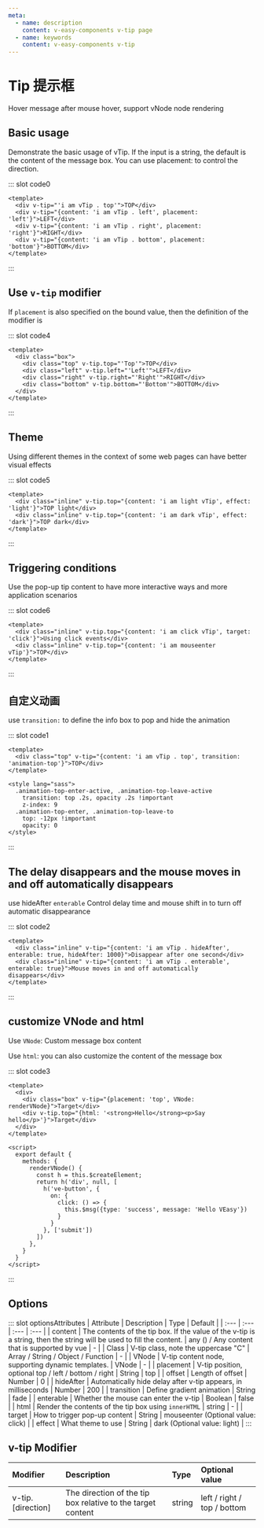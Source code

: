 ```yaml
---
meta:
  - name: description
    content: v-easy-components v-tip page
  - name: keywords
    content: v-easy-components v-tip
---
```


# Tip 提示框

Hover message after mouse hover, support vNode node rendering

## Basic usage

Demonstrate the basic usage of vTip. If the input is a string, the default is the content of the message box. You can use placement: to control the direction.

<div>
  <preview-code _id="0">
    <template #default>
      <div class="box">
        <div class="top" v-tip="'i am vTip . top'">TOP</div>
        <div class="left" v-tip="{content: 'i am vTip . left', placement: 'left'}">LEFT</div>
        <div class="right" v-tip="{content: 'i am vTip . right', placement: 'right'}">RIGHT</div>
        <div class="bottom" v-tip="{content: 'i am vTip . bottom', placement: 'bottom'}">BOTTOM</div>
      </div>
    </template>
    <template #txt>
      <div>The <em>v-tip</em> command supports passing in both <em>String</em> and <em>Object</em> data. <a href="#options">Object</a> configuration reference to the documentation below</div>
    </template>
  </preview-code>
</div>

::: slot code0
```vue
<template>
  <div v-tip="'i am vTip . top'">TOP</div>
  <div v-tip="{content: 'i am vTip . left', placement: 'left'}">LEFT</div>
  <div v-tip="{content: 'i am vTip . right', placement: 'right'}">RIGHT</div>
  <div v-tip="{content: 'i am vTip . bottom', placement: 'bottom'}">BOTTOM</div>
</template>
```
:::

## Use `v-tip` modifier

If `placement` is also specified on the bound value, then the definition of the modifier is

<div>
  <preview-code _id="4">
    <template #default>
      <div class="box">
        <div class="top" v-tip.top="'Top'">TOP</div>
        <div class="left" v-tip.left="'Left'">LEFT</div>
        <div class="right" v-tip.right="'Right'">RIGHT</div>
        <div class="bottom" v-tip.bottom="'Bottom'">BOTTOM</div>
      </div>
    </template>
  </preview-code>
</div>

::: slot code4
```vue
<template>
  <div class="box">
    <div class="top" v-tip.top="'Top'">TOP</div>
    <div class="left" v-tip.left="'Left'">LEFT</div>
    <div class="right" v-tip.right="'Right'">RIGHT</div>
    <div class="bottom" v-tip.bottom="'Bottom'">BOTTOM</div>
  </div>
</template>
```
:::

## Theme

Using different themes in the context of some web pages can have better visual effects

<div>
  <preview-code _id="5">
    <template #default>
      <div class="box">
        <div class="inline" v-tip.top="{content: 'i am light vTip', effect: 'light'}">TOP light</div>
        <div class="inline" v-tip.top="{content: 'i am dark vTip', effect: 'dark'}">TOP dark</div>
      </div>
    </template>
  </preview-code>
</div>

::: slot code5
```vue
<template>
  <div class="inline" v-tip.top="{content: 'i am light vTip', effect: 'light'}">TOP light</div>
  <div class="inline" v-tip.top="{content: 'i am dark vTip', effect: 'dark'}">TOP dark</div>
</template>
```
:::

## Triggering conditions

Use the pop-up tip content to have more interactive ways and more application scenarios

<div>
  <preview-code _id="6">
    <template #default>
      <div class="box">
        <div class="inline" v-tip.top="{content: 'i am click vTip', target: 'click'}">Using click events</div>
        <div class="inline" v-tip.top="{content: 'i am mouseenter vTip'}">TOP</div>
      </div>
    </template>
  </preview-code>
</div>

::: slot code6
```vue
<template>
  <div class="inline" v-tip.top="{content: 'i am click vTip', target: 'click'}">Using click events</div>
  <div class="inline" v-tip.top="{content: 'i am mouseenter vTip'}">TOP</div>
</template>
```
:::

## 自定义动画

use `transition:` to define the info box to pop and hide the animation

<div>
  <preview-code _id="1">
    <template #default>
      <div class="box">
        <div class="top" v-tip="{content: 'i am vTip . top', transition: 'animation-top'}">TOP</div>
      </div>
    </template>
    <template #txt>
      <div>Note:
      <ul>
        <li>The component has a default style. To override the style, please increase css <a href="https://gitbook.linkorg.club/css/cssweights" target="_blank">Weights</a></li>
        <li><em>v-tip</em> instances will be mounted directly to <em>body</em> , so <em>animation-top</em> can't have <i>scope</i></li>
      </ul>
      </div>
    </template>
  </preview-code>
</div>

::: slot code1
```vue
<template>
  <div class="top" v-tip="{content: 'i am vTip . top', transition: 'animation-top'}">TOP</div>
</template>

<style lang="sass">
  .animation-top-enter-active, .animation-top-leave-active
    transition: top .2s, opacity .2s !important
    z-index: 9
  .animation-top-enter, .animation-top-leave-to
    top: -12px !important
    opacity: 0
</style>
```
:::

## The delay disappears and the mouse moves in and off automatically disappears

use hideAfter `enterable` Control delay time and mouse shift in to turn off automatic disappearance

<div>
  <preview-code _id="2">
    <template #default>
      <div class="box">
        <div class="inline" v-tip="{content: 'i am vTip . hideAfter', enterable: true, hideAfter: 1000}">Disappear after one second</div>
        <div class="inline" v-tip="{content: 'i am vTip . enterable', enterable: true}">Mouse moves in and off automatically disappears</div>
      </div>
    </template>
  </preview-code>
</div>

::: slot code2
```vue
<template>
  <div class="inline" v-tip="{content: 'i am vTip . hideAfter', enterable: true, hideAfter: 1000}">Disappear after one second</div>
  <div class="inline" v-tip="{content: 'i am vTip . enterable', enterable: true}">Mouse moves in and off automatically disappears</div>
</template>
```
:::

## customize **VNode** and **html** <Badge text="0.6.1+"/>

Use `VNode`: Custom message box content

Use `html`: you can also customize the content of the message box

<div>
  <preview-code _id="3">
    <template #default>
      <div class="box div-flex">
        <div v-tip="{placement: 'top', VNode: renderVNode}">Target</div>
        <div v-tip.top="{html: '<strong>Hello</strong><p>Say hello</p>'}">Target</div>
      </div>
    </template>
    <template #txt>
      <div>Use the official recommended render function to render a template or use extend to introduce a component template. Let's create a dynamic template using jsx syntax.(
        <a href="https://github.com/vuejs/babel-plugin-transform-vue-jsx" target="_blank">Use with bable plugin</a>),
        <a href="https://cn.vuejs.org/v2/guide/render-function.html" target="_blank">Official document</a>
      </div>
    </template>
  </preview-code>
</div>

::: slot code3
```vue
<template>
  <div>
    <div class="box" v-tip="{placement: 'top', VNode: renderVNode}">Target</div>
    <div v-tip.top="{html: '<strong>Hello</strong><p>Say hello</p>'}">Target</div>
  </div>
</template>

<script>
  export default {
    methods: {
      renderVNode() {
        const h = this.$createElement;
        return h('div', null, [
          h('ve-button', {
            on: {
              click: () => {
                this.$msg({type: 'success', message: 'Hello VEasy'})
              }
            }
          }, ['submit'])
        ])
      },
    }
  }
</script>
```
:::

## Options

<div-box _id="optionsAttributes"></div-box>

::: slot optionsAttributes
| Attribute |	Description |	Type | Default |
| :--- | :--- | :--- | :--- |
| content | The contents of the tip box. If the value of the v-tip is a string, then the string will be used to fill the content.	| any () / Any content that is supported by vue	| - |
| Class | V-tip class, note the uppercase "C"	| Array / String / Object / Function	| - |
| VNode | V-tip content node, supporting dynamic templates.	| VNode	| - |
| placement | V-tip position, optional top / left / bottom / right | String |	top |
| offset | Length of offset	| Number | 0 |
| hideAfter | Automatically hide delay after v-tip appears, in milliseconds	| Number | 200 |
| transition | Define gradient animation | String | fade |
| enterable | Whether the mouse can enter the v-tip	| Boolean | false |
| html | Render the contents of the tip box using `innerHTML` | string | - |
| target | How to trigger pop-up content | String | mouseenter (Optional value: click) |
| effect | What theme to use | String | dark (Optional value: light) |
:::

## v-tip Modifier

| Modifier | Description | Type | Optional value |
| :--- | :--- | :--- | :--- |
| v-tip.[direction] | The direction of the tip box relative to the target content | string | left / right / top / bottom |

<script>
  export default {
    methods: {
      renderVNode() {
        const h = this.$createElement;
        return h('div', null, [
          h('ve-button', {
            on: {
              click: () => {
                this.$msg({type: 'success', message: 'Hello v-easy-components'})
              }
            }
          }, ['submit'])
        ])
      },
    }
  }
</script>

<style scoped lang="sass">
  .div-flex
    display: flex
    justify-content: space-around
    align-items: center
  .box
    max-width: 420px
    margin: 0 auto
    font-size: 14px
    .inline
      display: inline-block
      vertical-align: middle
      padding: 10px
      width: 170px
      text-align: center
    .inline + .inline
      margin-left: 24px
    .top
      margin: 0 auto
    .left
      float: left
    .right
      float: right
    .bottom
      clear: both
      margin: 0 auto
    > div
      width: 96px
      text-align: center
      padding: 8px 0
      cursor: pointer
      border-radius: 4px
      border: 1px solid #dfe2e5
    > div + div
      margin: 12px 0

</style>

